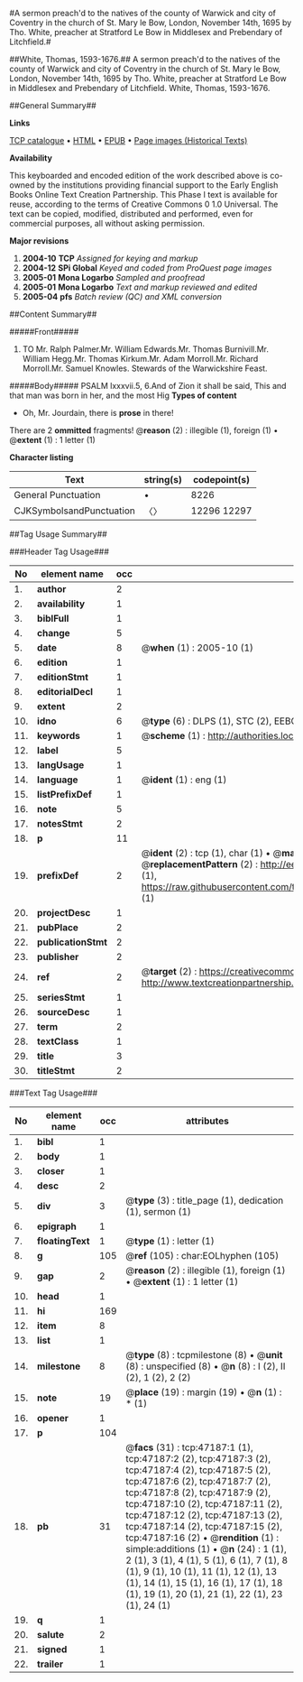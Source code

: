#A sermon preach'd to the natives of the county of Warwick and city of Coventry in the church of St. Mary le Bow, London, November 14th, 1695 by Tho. White, preacher at Stratford Le Bow in Middlesex and Prebendary of Litchfield.#

##White, Thomas, 1593-1676.##
A sermon preach'd to the natives of the county of Warwick and city of Coventry in the church of St. Mary le Bow, London, November 14th, 1695 by Tho. White, preacher at Stratford Le Bow in Middlesex and Prebendary of Litchfield.
White, Thomas, 1593-1676.

##General Summary##

**Links**

[TCP catalogue](http://www.ota.ox.ac.uk/tcp/)  • 
[HTML](http://tei.it.ox.ac.uk/tcp/Texts-HTML/free/A65/A65808.html)  • 
[EPUB](http://tei.it.ox.ac.uk/tcp/Texts-EPUB/free/A65/A65808.epub) • 
[Page images (Historical Texts)](https://data.historicaltexts.jisc.ac.uk/view?pubId=eebo-11258904e&pageId=eebo-11258904e-47187-1)

**Availability**

This keyboarded and encoded edition of the
	       work described above is co-owned by the institutions
	       providing financial support to the Early English Books
	       Online Text Creation Partnership. This Phase I text is
	       available for reuse, according to the terms of Creative
	       Commons 0 1.0 Universal. The text can be copied,
	       modified, distributed and performed, even for
	       commercial purposes, all without asking permission.

**Major revisions**

1. __2004-10__ __TCP__ *Assigned for keying and markup*
1. __2004-12__ __SPi Global__ *Keyed and coded from ProQuest page images*
1. __2005-01__ __Mona Logarbo__ *Sampled and proofread*
1. __2005-01__ __Mona Logarbo__ *Text and markup reviewed and edited*
1. __2005-04__ __pfs__ *Batch review (QC) and XML conversion*

##Content Summary##

#####Front#####

1. TO
Mr. Ralph Palmer.Mr. William Edwards.Mr. Thomas Burnivill.Mr. William Hegg.Mr. Thomas Kirkum.Mr. Adam Morroll.Mr. Richard Morroll.Mr. Samuel Knowles.
Stewards of the Warwickshire Feast.

#####Body#####
PSALM lxxxvii.5, 6.And of Zion it shall be said, This and that man was born in her, and the most Hig
**Types of content**

  * Oh, Mr. Jourdain, there is **prose** in there!

There are 2 **ommitted** fragments! 
 @__reason__ (2) : illegible (1), foreign (1)  •  @__extent__ (1) : 1 letter (1)

**Character listing**


|Text|string(s)|codepoint(s)|
|---|---|---|
|General Punctuation|•|8226|
|CJKSymbolsandPunctuation|〈〉|12296 12297|

##Tag Usage Summary##

###Header Tag Usage###

|No|element name|occ|attributes|
|---|---|---|---|
|1.|__author__|2||
|2.|__availability__|1||
|3.|__biblFull__|1||
|4.|__change__|5||
|5.|__date__|8| @__when__ (1) : 2005-10 (1)|
|6.|__edition__|1||
|7.|__editionStmt__|1||
|8.|__editorialDecl__|1||
|9.|__extent__|2||
|10.|__idno__|6| @__type__ (6) : DLPS (1), STC (2), EEBO-CITATION (1), OCLC (1), VID (1)|
|11.|__keywords__|1| @__scheme__ (1) : http://authorities.loc.gov/ (1)|
|12.|__label__|5||
|13.|__langUsage__|1||
|14.|__language__|1| @__ident__ (1) : eng (1)|
|15.|__listPrefixDef__|1||
|16.|__note__|5||
|17.|__notesStmt__|2||
|18.|__p__|11||
|19.|__prefixDef__|2| @__ident__ (2) : tcp (1), char (1)  •  @__matchPattern__ (2) : ([0-9\-]+):([0-9IVX]+) (1), (.+) (1)  •  @__replacementPattern__ (2) : http://eebo.chadwyck.com/downloadtiff?vid=$1&page=$2 (1), https://raw.githubusercontent.com/textcreationpartnership/Texts/master/tcpchars.xml#$1 (1)|
|20.|__projectDesc__|1||
|21.|__pubPlace__|2||
|22.|__publicationStmt__|2||
|23.|__publisher__|2||
|24.|__ref__|2| @__target__ (2) : https://creativecommons.org/publicdomain/zero/1.0/ (1), http://www.textcreationpartnership.org/docs/. (1)|
|25.|__seriesStmt__|1||
|26.|__sourceDesc__|1||
|27.|__term__|2||
|28.|__textClass__|1||
|29.|__title__|3||
|30.|__titleStmt__|2||


###Text Tag Usage###

|No|element name|occ|attributes|
|---|---|---|---|
|1.|__bibl__|1||
|2.|__body__|1||
|3.|__closer__|1||
|4.|__desc__|2||
|5.|__div__|3| @__type__ (3) : title_page (1), dedication (1), sermon (1)|
|6.|__epigraph__|1||
|7.|__floatingText__|1| @__type__ (1) : letter (1)|
|8.|__g__|105| @__ref__ (105) : char:EOLhyphen (105)|
|9.|__gap__|2| @__reason__ (2) : illegible (1), foreign (1)  •  @__extent__ (1) : 1 letter (1)|
|10.|__head__|1||
|11.|__hi__|169||
|12.|__item__|8||
|13.|__list__|1||
|14.|__milestone__|8| @__type__ (8) : tcpmilestone (8)  •  @__unit__ (8) : unspecified (8)  •  @__n__ (8) : I (2), II (2), 1 (2), 2 (2)|
|15.|__note__|19| @__place__ (19) : margin (19)  •  @__n__ (1) : * (1)|
|16.|__opener__|1||
|17.|__p__|104||
|18.|__pb__|31| @__facs__ (31) : tcp:47187:1 (1), tcp:47187:2 (2), tcp:47187:3 (2), tcp:47187:4 (2), tcp:47187:5 (2), tcp:47187:6 (2), tcp:47187:7 (2), tcp:47187:8 (2), tcp:47187:9 (2), tcp:47187:10 (2), tcp:47187:11 (2), tcp:47187:12 (2), tcp:47187:13 (2), tcp:47187:14 (2), tcp:47187:15 (2), tcp:47187:16 (2)  •  @__rendition__ (1) : simple:additions (1)  •  @__n__ (24) : 1 (1), 2 (1), 3 (1), 4 (1), 5 (1), 6 (1), 7 (1), 8 (1), 9 (1), 10 (1), 11 (1), 12 (1), 13 (1), 14 (1), 15 (1), 16 (1), 17 (1), 18 (1), 19 (1), 20 (1), 21 (1), 22 (1), 23 (1), 24 (1)|
|19.|__q__|1||
|20.|__salute__|2||
|21.|__signed__|1||
|22.|__trailer__|1||
